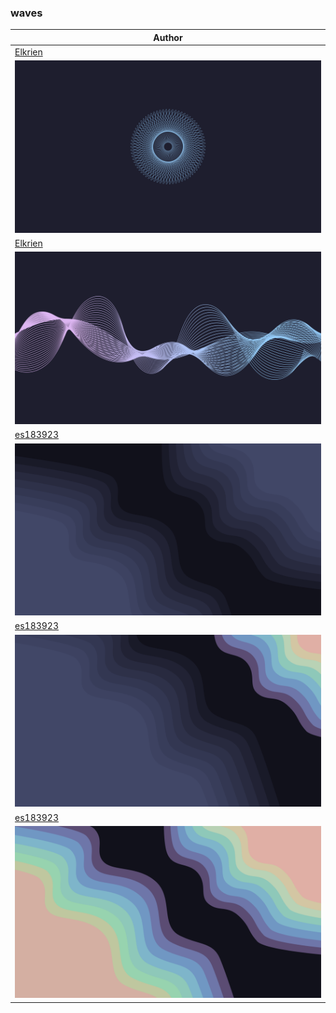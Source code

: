 <h3>waves</h3><table><thead><tr><th>Author</th></tr></thead><tbody><tr><td><a href="https://github.com/elkrien">Elkrien</a></td></tr><tr><td><img src="mo_cat-blue-eye.png"/></td></tr><tr><td><a href="https://github.com/elkrien">Elkrien</a></td></tr><tr><td><img src="mo_cat-waves.png"/></td></tr><tr><td><a href="https://github.com/es183923">es183923</a></td></tr><tr><td><img src="mo_waves.png"/></td></tr><tr><td><a href="https://github.com/es183923">es183923</a></td></tr><tr><td><img src="mo_waves_right_colored.png"/></td></tr><tr><td><a href="https://github.com/es183923">es183923</a></td></tr><tr><td><img src="mo_waves_colored.png"/></td></tr></tbody></table>